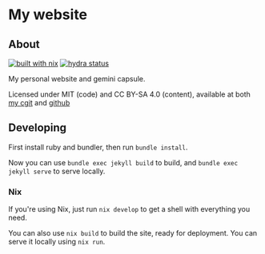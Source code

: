 # My website

## About
[![built with nix](https://img.shields.io/static/v1?logo=nixos&logoColor=white&label=&message=Built%20with%20Nix&color=41439a)](https://nixos.org)
[![hydra status](https://hydra.m7.rs/shield/job/website/main/x86_64-linux.main/shield)](https://hydra.m7.rs/jobset/website/main)

My personal website and gemini capsule.

Licensed under MIT (code) and CC BY-SA 4.0 (content), available at both
[my cgit](https://m7.rs/git/website/about) and
[github](https://github.com/misterio77/website)

## Developing

First install ruby and bundler, then run `bundle install`.

Now you can use `bundle exec jekyll build` to build, and `bundle exec jekyll
serve` to serve locally.

### Nix

If you're using Nix, just run `nix develop` to get a shell with everything you
need.

You can also use `nix build` to build the site, ready for deployment. You can
serve it locally using `nix run`.
